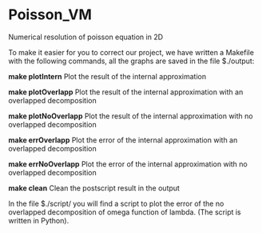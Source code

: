 # Poisson_VM
Numerical resolution of poisson equation in 2D

To make it easier for you to correct our project, we have written a Makefile with the following commands, all the graphs are saved in the file $./output:

**make plotIntern** Plot the result of the internal approximation 

**make plotOverlapp** Plot the result of the internal approximation with an overlapped decomposition 

**make plotNoOverlapp** Plot the result of the internal approximation with no overlapped decomposition

**make errOverlapp** Plot the error of the internal approximation with an overlapped decomposition 

**make errNoOverlapp** Plot the error of the internal approximation with no overlapped decomposition 

**make clean** Clean the postscript result in the output

In the file $./script/ you will find a script to plot the error of the no overlapped decomposition of omega function of lambda. (The script is written in Python).

